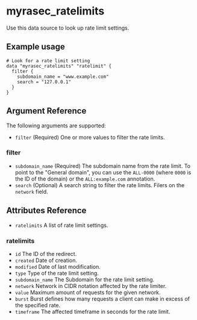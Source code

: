 # myrasec_ratelimits

Use this data source to look up rate limit settings.

## Example usage

```hcl
# Look for a rate limit setting
data "myrasec_ratelimits" "ratelimit" {
  filter {
    subdomain_name = "www.example.com"
    search = "127.0.0.1"
  }
}
```

## Argument Reference

The following arguments are supported:

* `filter` (Required) One or more values to filter the rate limits.

### filter
* `subdomain_name` (Required) The subdomain name from the rate limit. To point to the "General domain", you can use the `ALL-0000` (where `0000` is the ID of the domain) or the `ALL:example.com` annotation.
* `search` (Optional) A search string to filter the rate limits. Filers on the `network` field.


## Attributes Reference
* `ratelimits` A list of rate limit settings.

### ratelimits
* `id` The ID of the redirect.
* `created` Date of creation.
* `modified` Date of last modification.
* `type` Type of the rate limit setting.
* `subdomain_name` The Subdomain for the rate limit setting.
* `network` Network in CIDR notation affected by the rate limiter.
* `value` Maximum amount of requests for the given network.
* `burst` Burst defines how many requests a client can make in excess of the specified rate.
* `timeframe` The affected timeframe in seconds for the rate limit.